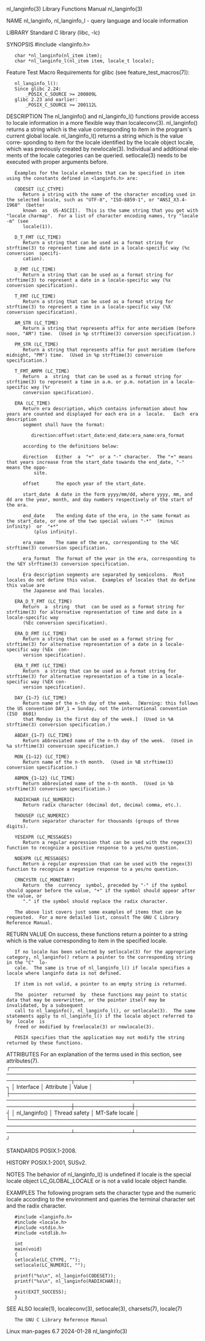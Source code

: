 nl_langinfo(3)							   Library Functions Manual							nl_langinfo(3)

NAME
       nl_langinfo, nl_langinfo_l - query language and locale information

LIBRARY
       Standard C library (libc, -lc)

SYNOPSIS
       #include <langinfo.h>

       char *nl_langinfo(nl_item item);
       char *nl_langinfo_l(nl_item item, locale_t locale);

   Feature Test Macro Requirements for glibc (see feature_test_macros(7)):

       nl_langinfo_l():
	   Since glibc 2.24:
	       _POSIX_C_SOURCE >= 200809L
	   glibc 2.23 and earlier:
	       _POSIX_C_SOURCE >= 200112L

DESCRIPTION
       The  nl_langinfo() and nl_langinfo_l() functions provide access to locale information in a more flexible way than localeconv(3).	 nl_langinfo() returns
       a string which is the value corresponding to item in the program's current global locale.  nl_langinfo_l() returns a string which is the	 value	corre‐
       sponding	 to  item for the locale identified by the locale object locale, which was previously created by newlocale(3).	Individual and additional ele‐
       ments of the locale categories can be queried.  setlocale(3) needs to be executed with proper arguments before.

       Examples for the locale elements that can be specified in item using the constants defined in <langinfo.h> are:

       CODESET (LC_CTYPE)
	      Return a string with the name of the character encoding used in the selected locale, such as "UTF-8", "ISO-8859-1", or "ANSI_X3.4-1968"  (better
	      known  as	 US-ASCII).  This is the same string that you get with "locale charmap".  For a list of character encoding names, try "locale -m" (see
	      locale(1)).

       D_T_FMT (LC_TIME)
	      Return a string that can be used as a format string for strftime(3) to represent time and date in a locale-specific way (%c conversion  specifi‐
	      cation).

       D_FMT (LC_TIME)
	      Return a string that can be used as a format string for strftime(3) to represent a date in a locale-specific way (%x conversion specification).

       T_FMT (LC_TIME)
	      Return a string that can be used as a format string for strftime(3) to represent a time in a locale-specific way (%X conversion specification).

       AM_STR (LC_TIME)
	      Return a string that represents affix for ante meridiem (before noon, "AM") time.	 (Used in %p strftime(3) conversion specification.)

       PM_STR (LC_TIME)
	      Return a string that represents affix for post meridiem (before midnight, "PM") time.  (Used in %p strftime(3) conversion specification.)

       T_FMT_AMPM (LC_TIME)
	      Return  a	 string	 that can be used as a format string for strftime(3) to represent a time in a.m. or p.m. notation in a locale-specific way (%r
	      conversion specification).

       ERA (LC_TIME)
	      Return era description, which contains information about how years are counted and displayed for each era in a  locale.	Each  era  description
	      segment shall have the format:

		     direction:offset:start_date:end_date:era_name:era_format

	      according to the definitions below:

	      direction	  Either  a  "+"  or a "-" character.  The "+" means that years increase from the start_date towards the end_date, "-" means the oppo‐
			  site.

	      offset	  The epoch year of the start_date.

	      start_date  A date in the form yyyy/mm/dd, where yyyy, mm, and dd are the year, month, and day numbers respectively of the start of the era.

	      end_date	  The ending date of the era, in the same format as the start_date, or one of the two special values "-*"  (minus  infinity)  or  "+*"
			  (plus infinity).

	      era_name	  The name of the era, corresponding to the %EC strftime(3) conversion specification.

	      era_format  The format of the year in the era, corresponding to the %EY strftime(3) conversion specification.

	      Era description segments are separated by semicolons.  Most locales do not define this value.  Examples of locales that do define this value are
	      the Japanese and Thai locales.

       ERA_D_T_FMT (LC_TIME)
	      Return  a	 string	 that  can be used as a format string for strftime(3) for alternative representation of time and date in a locale-specific way
	      (%Ec conversion specification).

       ERA_D_FMT (LC_TIME)
	      Return a string that can be used as a format string for strftime(3) for alternative representation of a date in a locale-specific way (%Ex  con‐
	      version specification).

       ERA_T_FMT (LC_TIME)
	      Return  a string that can be used as a format string for strftime(3) for alternative representation of a time in a locale-specific way (%EX con‐
	      version specification).

       DAY_{1–7} (LC_TIME)
	      Return name of the n-th day of the week.	[Warning: this follows the US convention DAY_1 = Sunday, not the international convention  (ISO	 8601)
	      that Monday is the first day of the week.]  (Used in %A strftime(3) conversion specification.)

       ABDAY_{1–7} (LC_TIME)
	      Return abbreviated name of the n-th day of the week.  (Used in %a strftime(3) conversion specification.)

       MON_{1–12} (LC_TIME)
	      Return name of the n-th month.  (Used in %B strftime(3) conversion specification.)

       ABMON_{1–12} (LC_TIME)
	      Return abbreviated name of the n-th month.  (Used in %b strftime(3) conversion specification.)

       RADIXCHAR (LC_NUMERIC)
	      Return radix character (decimal dot, decimal comma, etc.).

       THOUSEP (LC_NUMERIC)
	      Return separator character for thousands (groups of three digits).

       YESEXPR (LC_MESSAGES)
	      Return a regular expression that can be used with the regex(3) function to recognize a positive response to a yes/no question.

       NOEXPR (LC_MESSAGES)
	      Return a regular expression that can be used with the regex(3) function to recognize a negative response to a yes/no question.

       CRNCYSTR (LC_MONETARY)
	      Return  the  currency  symbol, preceded by "-" if the symbol should appear before the value, "+" if the symbol should appear after the value, or
	      "." if the symbol should replace the radix character.

       The above list covers just some examples of items that can be requested.	 For a more detailed list, consult The GNU C Library Reference Manual.

RETURN VALUE
       On success, these functions return a pointer to a string which is the value corresponding to item in the specified locale.

       If no locale has been selected by setlocale(3) for the appropriate category, nl_langinfo() return a pointer to the corresponding string in the "C"  lo‐
       cale.  The same is true of nl_langinfo_l() if locale specifies a locale where langinfo data is not defined.

       If item is not valid, a pointer to an empty string is returned.

       The  pointer  returned  by  these functions may point to static data that may be overwritten, or the pointer itself may be invalidated, by a subsequent
       call to nl_langinfo(), nl_langinfo_l(), or setlocale(3).	 The same statements apply to nl_langinfo_l() if the locale object referred to	by  locale  is
       freed or modified by freelocale(3) or newlocale(3).

       POSIX specifies that the application may not modify the string returned by these functions.

ATTRIBUTES
       For an explanation of the terms used in this section, see attributes(7).
       ┌────────────────────────────────────────────────────────────────────────────────────────────────────────────────────┬───────────────┬────────────────┐
       │ Interface													    │ Attribute	    │ Value	     │
       ├────────────────────────────────────────────────────────────────────────────────────────────────────────────────────┼───────────────┼────────────────┤
       │ nl_langinfo()													    │ Thread safety │ MT-Safe locale │
       └────────────────────────────────────────────────────────────────────────────────────────────────────────────────────┴───────────────┴────────────────┘

STANDARDS
       POSIX.1-2008.

HISTORY
       POSIX.1-2001, SUSv2.

NOTES
       The behavior of nl_langinfo_l() is undefined if locale is the special locale object LC_GLOBAL_LOCALE or is not a valid locale object handle.

EXAMPLES
       The  following program sets the character type and the numeric locale according to the environment and queries the terminal character set and the radix
       character.

       #include <langinfo.h>
       #include <locale.h>
       #include <stdio.h>
       #include <stdlib.h>

       int
       main(void)
       {
	   setlocale(LC_CTYPE, "");
	   setlocale(LC_NUMERIC, "");

	   printf("%s\n", nl_langinfo(CODESET));
	   printf("%s\n", nl_langinfo(RADIXCHAR));

	   exit(EXIT_SUCCESS);
       }

SEE ALSO
       locale(1), localeconv(3), setlocale(3), charsets(7), locale(7)

       The GNU C Library Reference Manual

Linux man-pages 6.7							  2024-01-28								nl_langinfo(3)

